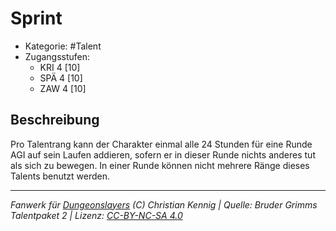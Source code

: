 <!---
Dies ist ein Fanwerk für DUNGEONSLAYERS (C) von Christian Kennig

Quellen:      [Bruder Grimms Talentpaket 2](https://www.f-space.de/ds4/downloads.html)
              [Talentbeschreibungen](https://www.f-space.de/ds4/tools-talentcards.html)
License:      [CC-BY-NC-SA 4.0](https://creativecommons.org/licenses/by-nc-sa/4.0/deed.de)
Richtlinien:  [Fanwerkrichtlinien](https://www.dungeonslayers.net/fanwerk-richtlinien/)
Autor:        Zauberlehrling
-->

  
# Sprint  
- Kategorie: #Talent  
- Zugangsstufen:  
  - KRI 4 [10]  
  - SPÄ 4 [10]  
  - ZAW 4 [10]  

## Beschreibung  
Pro Talentrang kann der Charakter einmal alle 24 Stunden für eine Runde AGI auf sein Laufen addieren, sofern er in dieser Runde nichts anderes tut als sich zu bewegen. In einer Runde können nicht mehrere Ränge dieses Talents benutzt werden.


___  
*Fanwerk für [Dungeonslayers](https://www.dungeonslayers.net/) (C) Christian Kennig | Quelle: Bruder Grimms Talentpaket 2 | Lizenz: [CC-BY-NC-SA 4.0](https://creativecommons.org/licenses/by-nc-sa/4.0/deed.de)*  